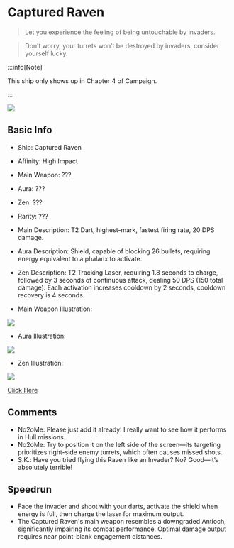 # Captured Raven

> Let you experience the feeling of being untouchable by invaders.

> Don’t worry, your turrets won’t be destroyed by invaders, consider yourself lucky.

:::info[Note]

This ship only shows up in Chapter 4 of Campaign.

:::

<img src="/ships/ship_captured_raven.png" style={{zoom:1}}/>

## Basic Info

- Ship: Captured Raven
- Affinity: High Impact
- Main Weapon: ???
- Aura: ???
- Zen: ???
- Rarity: ???
- Main Description: T2 Dart, highest-mark, fastest firing rate, 20 DPS damage.
- Aura Description: Shield, capable of blocking 26 bullets, requiring energy equivalent to a phalanx to activate.
- Zen Description: T2 Tracking Laser, requiring 1.8 seconds to charge, followed by 3 seconds of continuous attack, dealing 50 DPS (150 total damage). Each activation increases cooldown by 2 seconds, cooldown recovery is 4 seconds.

- Main Weapon Illustration:

<img src="/illustration/main_raven.gif" style={{zoom:1}}/>

- Aura Illustration:

<img src="/illustration/raven_aura.gif" style={{zoom:1}}/>

- Zen Illustration:

<img src="/illustration/raven_zen.gif" style={{zoom:1}}/>

[Click Here](https://gamefaqs.gamespot.com/iphone/193681-phoenix-ii/faqs/76704/chapter-4-arcology-cq-6)


## Comments

- No2oMe: Please just add it already! I really want to see how it performs in Hull missions.
- No2oMe: Try to position it on the left side of the screen—its targeting prioritizes right-side enemy turrets, which often causes missed shots.
- S.K.: Have you tried flying this Raven like an Invader? No? Good—it’s absolutely terrible!


## Speedrun
- Face the invader and shoot with your darts, activate the shield when energy is full, then charge the laser for maximum output.
- The Captured Raven's main weapon resembles a downgraded Antioch, significantly impairing its combat performance. Optimal damage output requires near point-blank engagement distances.